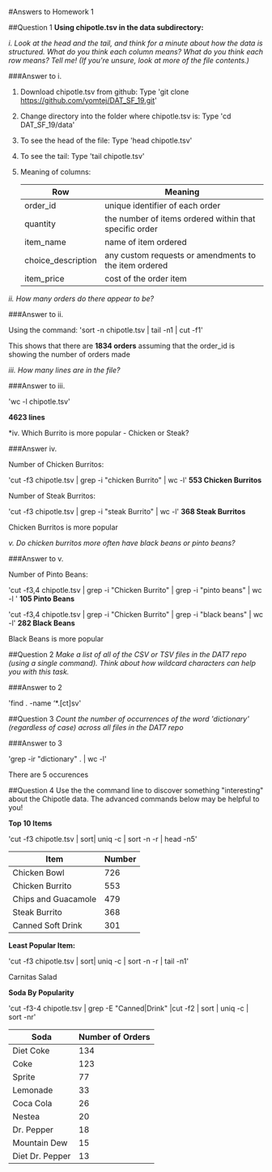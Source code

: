 #Answers to Homework 1

##Question 1
**Using chipotle.tsv in the data subdirectory:**

*i. Look at the head and the tail, and think for a minute about how the data is structured. What do you think each column means? What do you think each row means? Tell me! (If you're unsure, look at more of the file contents.)*

###Answer to i.

1.	Download chipotle.tsv from github:
	Type 'git clone https://github.com/yomtej/DAT_SF_19.git'

2.	Change directory into the folder where chipotle.tsv is:
	Type 'cd DAT_SF_19/data'

3.	To see the head of the file:
	Type 'head chipotle.tsv'

4.	To see the tail:
	Type 'tail chipotle.tsv'

5.	Meaning of columns:

	Row | Meaning
	--- | ---
	order_id | unique identifier of each order
	quantity | the number of items ordered within that specific order
	item_name | name of item ordered
	choice_description | any custom requests or amendments to the item ordered
	item_price | cost of the order item


*ii. How many orders do there appear to be?*

###Answer to ii.

Using the command:
'sort -n chipotle.tsv | tail -n1 | cut -f1'

This shows that there are **1834 orders** assuming that the order_id is showing the number of orders made

*iii. How many lines are in the file?*

###Answer to iii.

'wc -l chipotle.tsv'

**4623 lines**

*iv. Which Burrito is more popular - Chicken or Steak?

###Answer iv.

Number of Chicken Burritos:

'cut -f3 chipotle.tsv | grep -i "chicken Burrito" | wc -l'
**553 Chicken Burritos**

Number of Steak Burritos:

'cut -f3 chipotle.tsv | grep -i "steak Burrito" | wc -l'
**368 Steak Burritos**

Chicken Burritos is more popular

*v. Do chicken burritos more often have black beans or pinto beans?*

###Answer to v.

Number of Pinto Beans:

'cut -f3,4 chipotle.tsv | grep -i "Chicken Burrito" | grep -i "pinto beans" | wc -l '
**105 Pinto Beans**

'cut -f3,4 chipotle.tsv | grep -i "Chicken Burrito" | grep -i "black beans" | wc -l'
**282 Black Beans**

Black Beans is more popular

##Question 2
*Make a list of all of the CSV or TSV files in the DAT7 repo (using a single command). Think about how wildcard characters can help you with this task.*

###Answer to 2

'find . -name ‘*.[ct]sv'

##Question 3
*Count the number of occurrences of the word 'dictionary' (regardless of case) across all files in the DAT7 repo*

###Answer to 3

'grep -ir "dictionary" . | wc -l'

There are 5 occurences


##Question 4
Use the the command line to discover something "interesting" about the Chipotle data. The advanced commands below may be helpful to you!

**Top 10 Items**

'cut -f3 chipotle.tsv | sort| uniq -c | sort -n -r | head -n5'

Item | Number
---- | ----
Chicken Bowl | 726
Chicken Burrito | 553
Chips and Guacamole | 479
Steak Burrito | 368
Canned Soft Drink | 301


**Least Popular Item:**

'cut -f3 chipotle.tsv | sort| uniq -c | sort -n -r | tail -n1'

Carnitas Salad

**Soda By Popularity**

'cut -f3-4 chipotle.tsv | grep -E "Canned|Drink" |cut -f2 | sort | uniq -c | sort -nr'

Soda | Number of Orders
---- | ----
Diet Coke | 134
Coke | 123
Sprite | 77
Lemonade | 33
Coca Cola | 26
Nestea | 20
Dr. Pepper | 18
Mountain Dew | 15
Diet Dr. Pepper | 13



















